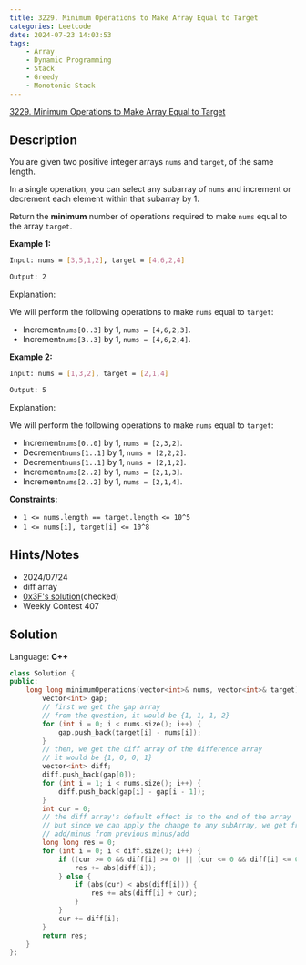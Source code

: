 ```yaml
---
title: 3229. Minimum Operations to Make Array Equal to Target
categories: Leetcode
date: 2024-07-23 14:03:53
tags:
    - Array
    - Dynamic Programming
    - Stack
    - Greedy
    - Monotonic Stack
---
```


[3229. Minimum Operations to Make Array Equal to Target](https://leetcode.com/problems/minimum-operations-to-make-array-equal-to-target/description/)

## Description

You are given two positive integer arrays `nums` and `target`, of the same length.

In a single operation, you can select any subarray of `nums` and increment or decrement each element within that subarray by 1.

Return the **minimum**  number of operations required to make `nums` equal to the array `target`.

**Example 1:**

```bash
Input: nums = [3,5,1,2], target = [4,6,2,4]

Output: 2
```

Explanation:

We will perform the following operations to make `nums` equal to `target`:

- Increment`nums[0..3]` by 1, `nums = [4,6,2,3]`.
- Increment`nums[3..3]` by 1, `nums = [4,6,2,4]`.

**Example 2:**

```bash
Input: nums = [1,3,2], target = [2,1,4]

Output: 5
```

Explanation:

We will perform the following operations to make `nums` equal to `target`:

- Increment`nums[0..0]` by 1, `nums = [2,3,2]`.
- Decrement`nums[1..1]` by 1, `nums = [2,2,2]`.
- Decrement`nums[1..1]` by 1, `nums = [2,1,2]`.
- Increment`nums[2..2]` by 1, `nums = [2,1,3]`.
- Increment`nums[2..2]` by 1, `nums = [2,1,4]`.

**Constraints:**

- `1 <= nums.length == target.length <= 10^5`
- `1 <= nums[i], target[i] <= 10^8`

## Hints/Notes

- 2024/07/24
- diff array
- [0x3F's solution](https://leetcode.cn/problems/minimum-operations-to-make-array-equal-to-target/solutions/2851722/chai-fen-shu-zu-fen-lei-tao-lun-pythonja-f8lo/)(checked)
- Weekly Contest 407

## Solution

Language: **C++**

```C++
class Solution {
public:
    long long minimumOperations(vector<int>& nums, vector<int>& target) {
        vector<int> gap;
        // first we get the gap array
        // from the question, it would be {1, 1, 1, 2}
        for (int i = 0; i < nums.size(); i++) {
            gap.push_back(target[i] - nums[i]);
        }
        // then, we get the diff array of the difference array
        // it would be {1, 0, 0, 1}
        vector<int> diff;
        diff.push_back(gap[0]);
        for (int i = 1; i < nums.size(); i++) {
            diff.push_back(gap[i] - gap[i - 1]);
        }
        int cur = 0;
        // the diff array's default effect is to the end of the array
        // but since we can apply the change to any subArray, we get free
        // add/minus from previous minus/add
        long long res = 0;
        for (int i = 0; i < diff.size(); i++) {
            if ((cur >= 0 && diff[i] >= 0) || (cur <= 0 && diff[i] <= 0)) {
                res += abs(diff[i]);
            } else {
                if (abs(cur) < abs(diff[i])) {
                    res += abs(diff[i] + cur);
                }
            }
            cur += diff[i];
        }
        return res;
    }
};
```
